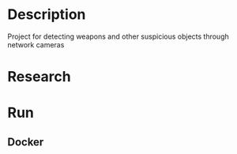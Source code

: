 # Description
Project for detecting weapons and other suspicious objects through network cameras

# Research

# Run

## Docker
